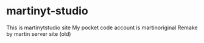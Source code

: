 # martinyt-studio
This is martinytstudio site
My pocket code account is martinoriginal
Remake by martin server site (old)

